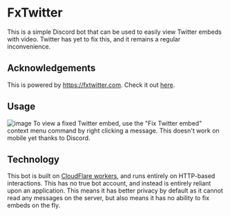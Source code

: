 # FxTwitter
This is a simple Discord bot that can be used to easily view Twitter embeds with video. Twitter has yet to fix this, and it remains a regular inconvenience.

## Acknowledgements
This is powered by https://fxtwitter.com. Check it out [here](https://github.com/robinuniverse/TwitFix).

## Usage
![image](https://user-images.githubusercontent.com/16168171/151690032-40799785-a7c6-41b6-a3ae-221a9ea75c4c.png)
To view a fixed Twitter embed, use the "Fix Twitter embed" context menu command by right clicking a message. This doesn't work on mobile yet thanks to Discord.

## Technology
This bot is built on [CloudFlare workers](https://developers.cloudflare.com/workers/), and runs entirely on HTTP-based interactions. This has no true bot account, and instead is entirely reliant upon an application. This means it has better privacy by default as it cannot read any messages on the server, but also means it has no ability to fix embeds on the fly.